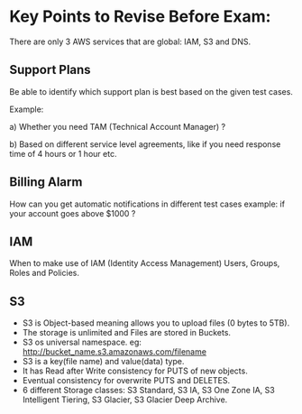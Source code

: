 # Key Points to Revise Before Exam:

There are only 3 AWS services that are global: IAM, S3 and DNS.

## Support Plans

Be able to identify which support plan is best based on the given test cases.

Example:

a) Whether you need TAM (Technical Account Manager) ?

b) Based on different service level agreements, like if you need response time of 4 hours or 1 hour etc.

## Billing Alarm

How can you get automatic notifications in different test cases example: if your account goes above $1000 ?

## IAM

When to make use of IAM (Identity Access Management) Users, Groups, Roles and Policies.

## S3

* S3 is Object-based meaning allows you to upload files (0 bytes to 5TB).
* The storage is unlimited and Files are stored in Buckets.
* S3 os universal namespace. eg: http://bucket_name.s3.amazonaws.com/filename
* S3 is a key(file name) and value(data) type.
* It has Read after Write consistency for PUTS of new objects.
* Eventual consistency for overwrite PUTS and DELETES.
* 6 different Storage classes: S3 Standard, S3 IA, S3 One Zone IA, S3 Intelligent Tiering, S3 Glacier, S3 Glacier Deep Archive.



